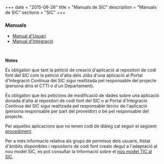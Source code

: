 +++
date        = "2015-06-26"
title       = "Manuals de SIC"
description = "Manuals de SIC"
sections    = "SIC"
+++

### Manuals

- [Manual d'Usuari](/related/sic/manual-usuari.pdf)
- [Manual d'Integració](/related/sic/manual-integracio.pdf)


<p>&nbsp;</p>

**Notes**

És obligatori que tant la petició de creació d'aplicació al repositori de codi font del SIC com la petició d'alta dels Jobs d'una aplicació al Portal d'Integració Contínua del SIC sigui realitzada pel responsable del projecte (persona dins el CTTI o d'un Departament).

És obligatori que les peticions de modificació de dades sobre una aplicació donada d'alta al repositori de codi font del SIC o al Portal d'Integració Contínua del SIC sigui realitzada pel responsable tècnic de l'aplicació (persona responsable per part del proveïdor) o bé pel responsable del projecte.

Per aquelles aplicacions que no tenen codi de diàleg cal seguir el següent [procediment](/sic-related/procediment).

Per a més informació relativa als grups de permisos dels usuaris, llistat d'àmbits disponibles i repositoris de codi font creats degut a l'adaptació al nou model SIC, es pot consultar la Informació sobre el [nou model TIC al SIC](/sic-related/nou-model-tic).


